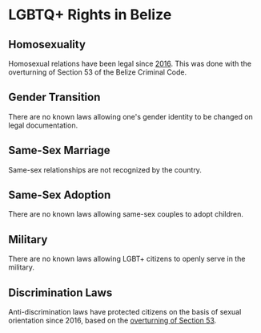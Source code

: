 # LGBTQ+ Rights in Belize

## Homosexuality
Homosexual relations have been legal since [2016](https://www.towleroad.com/2016/08/belize-gay-sex-ban/). This was done with the overturning of Section 53 of the Belize Criminal Code.

## Gender Transition
There are no known laws allowing one's gender identity to be changed on legal documentation.

## Same-Sex Marriage
Same-sex relationships are not recognized by the country.

## Same-Sex Adoption
There are no known laws allowing same-sex couples to adopt children.

## Military
There are no known laws allowing LGBT+ citizens to openly serve in the military.

## Discrimination Laws
Anti-discrimination laws have protected citizens on the basis of sexual orientation since 2016, based on the [overturning of Section 53](https://web.archive.org/web/20160818164746/http://amandala.com.bz/news/sex-redefined-20-years-ago-belizeans-didnt-it/).
